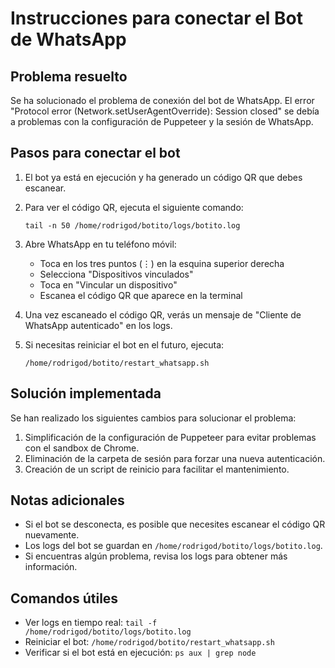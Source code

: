 # Instrucciones para conectar el Bot de WhatsApp

## Problema resuelto
Se ha solucionado el problema de conexión del bot de WhatsApp. El error "Protocol error (Network.setUserAgentOverride): Session closed" se debía a problemas con la configuración de Puppeteer y la sesión de WhatsApp.

## Pasos para conectar el bot

1. El bot ya está en ejecución y ha generado un código QR que debes escanear.
2. Para ver el código QR, ejecuta el siguiente comando:
   ```
   tail -n 50 /home/rodrigod/botito/logs/botito.log
   ```

3. Abre WhatsApp en tu teléfono móvil:
   - Toca en los tres puntos (⋮) en la esquina superior derecha
   - Selecciona "Dispositivos vinculados"
   - Toca en "Vincular un dispositivo"
   - Escanea el código QR que aparece en la terminal

4. Una vez escaneado el código QR, verás un mensaje de "Cliente de WhatsApp autenticado" en los logs.

5. Si necesitas reiniciar el bot en el futuro, ejecuta:
   ```
   /home/rodrigod/botito/restart_whatsapp.sh
   ```

## Solución implementada

Se han realizado los siguientes cambios para solucionar el problema:

1. Simplificación de la configuración de Puppeteer para evitar problemas con el sandbox de Chrome.
2. Eliminación de la carpeta de sesión para forzar una nueva autenticación.
3. Creación de un script de reinicio para facilitar el mantenimiento.

## Notas adicionales

- Si el bot se desconecta, es posible que necesites escanear el código QR nuevamente.
- Los logs del bot se guardan en `/home/rodrigod/botito/logs/botito.log`.
- Si encuentras algún problema, revisa los logs para obtener más información.

## Comandos útiles

- Ver logs en tiempo real: `tail -f /home/rodrigod/botito/logs/botito.log`
- Reiniciar el bot: `/home/rodrigod/botito/restart_whatsapp.sh`
- Verificar si el bot está en ejecución: `ps aux | grep node` 